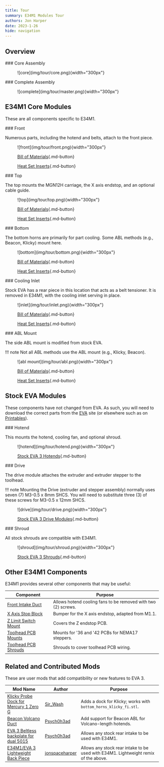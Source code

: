 ```yaml
---
title: Tour
summary: E34M1 Modules Tour
authors: Jon Harper
date: 2023-1-26
hide: navigation
---
```


## Overview

<div markdown class="jh-grid-container jh-grid-2">
<div markdown class="jh-card">
### Core Assembly
<figure markdown>
![core](img/tour/core.png){width="300px"}
</figure>
</div>
<div markdown class="jh-card">
### Complete Assembly
<figure markdown>
![complete](img/tour/master.png){width="300px"}
</figure>
</div>
</div>

## E34M1 Core Modules

These are all components specific to E34M1.

<div markdown class="jh-grid-container jh-grid-2">
<div markdown class="jh-card">
### Front

Numerous parts, including the hotend and belts, attach to the front piece.

<figure markdown>
![front](img/tour/front.png){width="300px"}

[Bill of Materials](bom.md#universal-front){.md-button}

[Heat Set Inserts](inserts.md#universal-front){.md-button}
</figure>

</div>
<div markdown class="jh-card">
### Top

The top mounts the MGN12H carriage, the X axis endstop, and an optional cable guide.

<figure markdown>
![top](img/tour/top.png){width="300px"}

[Bill of Materials](bom.md#top-piece-with-endstop){.md-button}

[Heat Set Inserts](inserts.md#top-piece-with-endstop){.md-button}
</figure>

<div markdown class="jh-grid-container jh-grid-1 jh-link-grid">
</div>
</div>
<div markdown class="jh-card">
### Bottom

The bottom horns are primarily for part cooling. Some ABL methods (e.g., Beacon, Klicky) mount here.

<figure markdown>
![bottom](img/tour/bottom.png){width="300px"}

[Bill of Materials](bom.md#bottom-horns){.md-button}

[Heat Set Inserts](inserts.md#bottom-horns){.md-button}
</figure>
</div>
<div markdown class="jh-card">
### Cooling Inlet

Stock EVA has a rear piece in this location that acts as a belt tensioner. It is removed in E34M1, with the cooling inlet serving in place.

<figure markdown>
![inlet](img/tour/inlet.png){width="300px"}

[Bill of Materials](bom.md#cooling-inlet){.md-button}

[Heat Set Inserts](inserts.md#cooling-inlet){.md-button}
</figure>
</div>
<div markdown class="jh-card">
### ABL Mount

The side ABL mount is modified from stock EVA.

!!! note
    Not all ABL methods use the ABL mount (e.g., Klicky, Beacon).

<figure markdown>
![abl mount](img/tour/abl.png){width="300px"}

[Bill of Materials](bom.md#cooling-inlet){.md-button}

[Heat Set Inserts](inserts.md#cooling-inlet){.md-button}
</figure>
</div>
</div>

## Stock EVA Modules

These components have not changed from EVA. As such, you will need to download the correct parts from the [EVA](https://main.eva-3d.page/) site (or elsewhere such as on [Printables](https://printables.com)).

<div markdown class="jh-grid-container jh-grid-2">
<div markdown class="jh-card">
### Hotend

This mounts the hotend, cooling fan, and optional shroud.

<figure markdown>
![hotend](img/tour/hotend.png){width="300px"}

[Stock EVA 3 Hotends](https://main.eva-3d.page/heat_insert/hotend/bmo/){.md-button}
</figure>

</div>
<div markdown class="jh-card">
### Drive

The drive module attaches the extruder and extruder stepper to the toolhead.

!!! note Mounting the Drive (extruder and stepper assembly) normally uses seven (7) M3-0.5 x 8mm SHCS. You will need to substitute three (3) of these screws for M3-0.5 x 12mm SHCS.

<figure markdown>
![drive](img/tour/drive.png){width="300px"}

[Stock EVA 3 Drive Modules](https://main.eva-3d.page/heat_insert/drive/bmg/){.md-button}
</figure>

</div>
<div markdown class="jh-card">
### Shroud

All stock shrouds are compatible with E34M1.

<figure markdown>
![shroud](img/tour/shroud.png){width="300px"}

[Stock EVA 3 Shrouds](https://main.eva-3d.page/heat_insert/shrouds/chonkier/){.md-button}
</figure>

</div>
</div>

## Other E34M1 Components

E34M1 provides several other components that may be useful:

| Component                     | Purpose |
|-------------------------------|---------|
| [Front Intake Duct](bom.md#front-intake-duct) | Allows hotend cooling fans to be removed with two (2) screws. |
| [X Axis Stop Block](bom.md#x-axis-stop-block) | Bumper for the X axis endstop, adapted from M1.1. |
| [Z Limit Switch Mount](bom.md#z-end-stop-mount) | Covers the Z endstop PCB. |
| [Toolhead PCB Mounts](bom.md#toolhead-pcb-mount) | Mounts for '36 and '42 PCBs for NEMA17 steppers. |
| [Toolhead PCB Shrouds](bom.md#toolhead-pcb-shroud) | Shrouds to cover toolhead PCB wiring. |

## Related and Contributed Mods

These are user mods that add compatibility or new features to EVA 3.

| Mod Name | Author | Purpose |
|----------|--------|---------|
| [Klicky Probe Dock for Mercury 1 Zero G](https://www.printables.com/model/386819-klicky-probe-dock-for-mercury-1-zero-g) | [Sir_Wash](https://www.printables.com/social/415185-sir_wash) | Adds a dock for Klicky; works with `bottom_horns_klicky_fi.stl`. |
| [Beacon Volcano Duct](https://www.printables.com/model/428524-eva30-phaetus-rapido-uhfvolcano-beacon-for-mercury) | [Psych0h3ad](https://www.printables.com/social/168275-psych0h3ad/about) | Add support for Beacon ABL for Volcano-length hotends. |
| [EVA 3 Beltless backplate for dual 5015](https://www.printables.com/model/430281-eva-3-beltless-backplate-for-dual-5015) | [Psych0h3ad](https://www.printables.com/social/168275-psych0h3ad/about) | Allows any stock rear intake to be used with E34M1. |
| [E34M1/EVA 3 Lightweight Back Piece ](https://www.printables.com/model/431146-e34m1eva-3-lightweight-back-piece) | [jonspaceharper](https://www.printables.com/social/511131-jonspaceharper/about) | Allows any stock rear intake to be used with E34M1. Lightweight remix of the above. |

